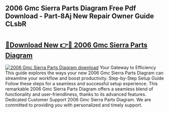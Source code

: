 ## 2006 Gmc Sierra Parts Diagram Free Pdf Download - Part-8Aj New Repair Owner Guide CLsbR

# <h2><a href="http://dfu8zij.blite.top/?on=2006+Gmc+Sierra+Parts+Diagram">🔗Download New 👉🔴 2006 Gmc Sierra Parts Diagram</a></h2>

[![2006 Gmc Sierra Parts Diagram download](https://i.imgur.com/lujVjoI.png)](http://dfu8zij.blite.top/?on=2006+Gmc+Sierra+Parts+Diagram)
Your Gateway to Efficiency This guide explores the ways your new 2006 Gmc Sierra Parts Diagram can streamline your workflow and boost productivity. Step-by-Step Setup Guide Follow these steps for a seamless and successful setup experience. This remarkable 2006 Gmc Sierra Parts Diagram offers a seamless blend of functionality and user-friendliness, thanks to its advanced features. Dedicated Customer Support 2006 Gmc Sierra Parts Diagram. We are committed to providing you with personalized and timely support.

